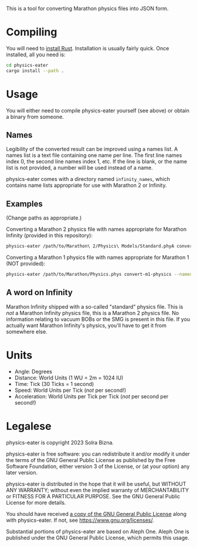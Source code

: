 This is a tool for converting Marathon physics files into JSON form.

# Compiling

You will need to [install Rust](https://www.rust-lang.org/learn/get-started). Installation is usually fairly quick. Once installed, all you need is:

```sh
cd physics-eater
cargo install --path .
```

# Usage

You will either need to compile physics-eater yourself (see above) or obtain a binary from someone.

## Names

Legibility of the converted result can be improved using a names list. A names list is a text file containing one name per line. The first line names index 0, the second line names index 1, etc. If the line is blank, or the name list is not provided, a number will be used instead of a name.

physics-eater comes with a directory named `infinity_names`, which contains name lists appropriate for use with Marathon 2 or Infinity.

## Examples

(Change paths as appropriate.)

Converting a Marathon 2 physics file with names appropriate for Marathon Infinity (provided in this repository):

```sh
physics-eater /path/to/Marathon\ 2/Physics\ Models/Standard.phyA convert-m2-physics --namedb /path/to/infinity_names > ~/Desktop/Marathon2.json
```

Converting a Marathon 1 physics file with names appropriate for Marathon 1 (NOT provided):

```sh
physics-eater /path/to/Marathon/Physics.phys convert-m1-physics --namedb /path/to/m1_names > ~/Desktop/Marathon1.json
```

## A word on Infinity

Marathon Infinity shipped with a so-called "standard" physics file. This is *not* a Marathon Infinity physics file, this is a Marathon 2 physics file. No information relating to vacuum BOBs or the SMG is present in this file. If you actually want Marathon Infinity's physics, you'll have to get it from somewhere else.

# Units

- Angle: Degrees
- Distance: World Units (1 WU = 2m = 1024 IU)
- Time: Tick (30 Ticks = 1 second)
- Speed: World Units per Tick (*not* per second!)
- Acceleration: World Units per Tick per Tick (*not* per second per second!)

# Legalese

physics-eater is copyright 2023 Solra Bizna.

physics-eater is free software: you can redistribute it and/or modify it under the terms of the GNU General Public License as published by the Free Software Foundation, either version 3 of the License, or (at your option) any later version.

physics-eater is distributed in the hope that it will be useful, but WITHOUT ANY WARRANTY; without even the implied warranty of MERCHANTABILITY or FITNESS FOR A PARTICULAR PURPOSE. See the GNU General Public License for more details.

You should have received [a copy of the GNU General Public License](COPYING.md) along with physics-eater. If not, see <https://www.gnu.org/licenses/>.

Substantial portions of physics-eater are based on Aleph One. Aleph One is published under the GNU General Public License, which permits this usage.
